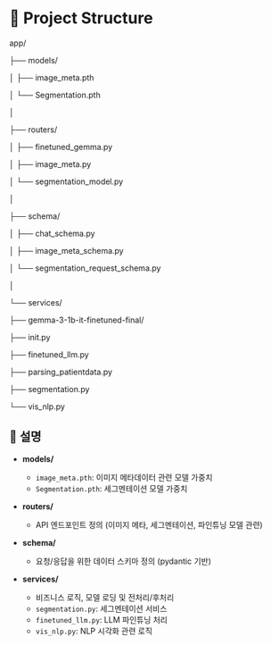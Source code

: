 # 📂 Project Structure
app/

├── models/

│ ├── image_meta.pth

│ └── Segmentation.pth

│

├── routers/

│ ├── finetuned_gemma.py

│ ├── image_meta.py

│ └── segmentation_model.py

│

├── schema/

│ ├── chat_schema.py

│ ├── image_meta_schema.py

│ └── segmentation_request_schema.py

│

└── services/

  ├── gemma-3-1b-it-finetuned-final/
  
  ├── init.py
  
  ├── finetuned_llm.py
  
  ├── parsing_patientdata.py
  
  ├── segmentation.py
  
  └── vis_nlp.py

  ## 📌 설명
- **models/**  
  - `image_meta.pth`: 이미지 메타데이터 관련 모델 가중치  
  - `Segmentation.pth`: 세그멘테이션 모델 가중치  

- **routers/**  
  - API 엔드포인트 정의 (이미지 메타, 세그멘테이션, 파인튜닝 모델 관련)  

- **schema/**  
  - 요청/응답을 위한 데이터 스키마 정의 (pydantic 기반)  

- **services/**  
  - 비즈니스 로직, 모델 로딩 및 전처리/후처리  
  - `segmentation.py`: 세그멘테이션 서비스  
  - `finetuned_llm.py`: LLM 파인튜닝 처리  
  - `vis_nlp.py`: NLP 시각화 관련 로직  
